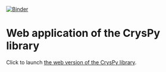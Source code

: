 
[![Binder](https://mybinder.org/badge_logo.svg)](https://mybinder.org/v2/gh/ikibalin/cryspy_webapp/HEAD?urlpath=voila%2Frender%2Fcryspy_webapp.ipynb)

# Web application of the CrysPy library

Click to launch [the web version of the CrysPy library](https://mybinder.org/v2/gh/ikibalin/cryspy_webapp/HEAD?urlpath=voila%2Frender%2Fcryspy_webapp.ipynb).
